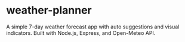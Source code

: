 # weather-planner
A simple 7-day weather forecast app with auto suggestions and visual indicators. Built with Node.js, Express, and Open-Meteo API.
